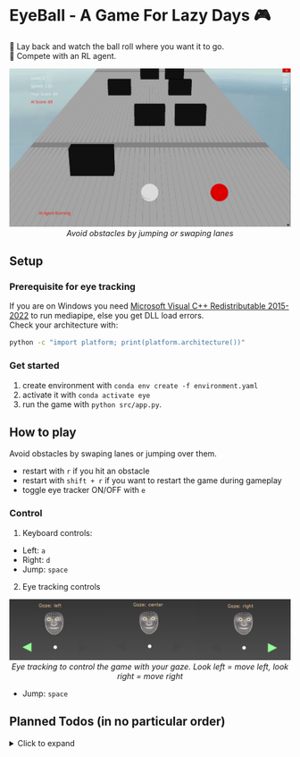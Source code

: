 # EyeBall - A Game For Lazy Days :video_game:
:eyes: Lay back and watch the ball roll where you want it to go. \
:robot: Compete with an RL agent.

<p align="center">
  <img src="assets/gameplay.png" width="600" alt="EyeBall Gameplay">
  <br>
  <em>Avoid obstacles by jumping or swaping lanes</em>
</p>

## Setup

### Prerequisite for eye tracking
If you are on Windows you need [Microsoft Visual C++ Redistributable 2015-2022](https://aka.ms/vs/17/release/vc_redist.x64.exe) to run mediapipe, else you get DLL load errors.\
Check your architecture with:
```bash
python -c "import platform; print(platform.architecture())"
```

### Get started
1. create environment with `conda env create -f environment.yaml`
2. activate it with `conda activate eye`
3. run the game with `python src/app.py`.

## How to play
Avoid obstacles by swaping lanes or jumping over them.

- restart with `r` if you hit an obstacle
- restart with `shift + r` if you want to restart the game during gameplay
- toggle eye tracker ON/OFF with `e`

### Control
1. Keyboard controls:
- Left: `a`
- Right: `d`
- Jump: `space`

2. Eye tracking controls
<p align="center">
  <img src="assets/face.png" width="800" alt="Eye Control">
  <br>
  <em>Eye tracking to control the game with your gaze. Look left = move left, look right = move right </em>
</p>

- Jump: `space`


## Planned Todos (in no particular order)
<details>
<summary>Click to expand</summary>

- [x] Implement eye tracking to control game
- [ ] Improve level generation/more difficulty/more obstacle types etc...
- [x] Add RL agent --> train to play the game
- [x] Add ability compete with the RL agent (in the same game)

</details>
